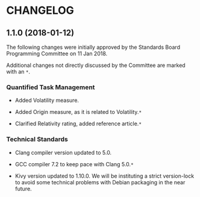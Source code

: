 # CHANGELOG

## 1.1.0 (2018-01-12)

The following changes were initially approved by the Standards Board Programming
Committee on 11 Jan 2018.

Additional changes not directly discussed by the Committee are
marked with an `*`.

### Quantified Task Management

* Added Volatility measure.

* Added Origin measure, as it is related to Volatility.`*`

* Clarified Relativity rating, added reference article.`*`

### Technical Standards

* Clang compiler version updated to 5.0.

* GCC compiler 7.2 to keep pace with Clang 5.0.`*`

* Kivy version updated to 1.10.0. We will be instituting a strict version-lock
to avoid some technical problems with Debian packaging in the near future.
